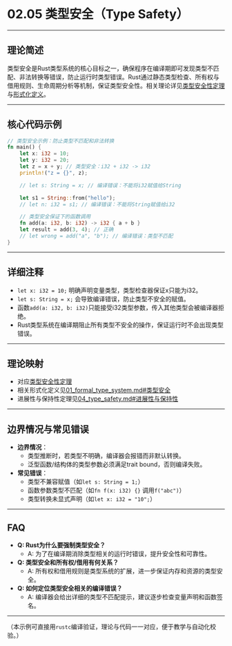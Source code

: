 # 02.05 类型安全（Type Safety）

---

## 理论简述

类型安全是Rust类型系统的核心目标之一，确保程序在编译期即可发现类型不匹配、非法转换等错误，防止运行时类型错误。Rust通过静态类型检查、所有权与借用规则、生命周期分析等机制，保证类型安全性。相关理论详见[类型安全性定理](../../02_type_system/04_type_safety.md)与[形式化定义](../../02_type_system/01_formal_type_system.md#类型安全)。

---

## 核心代码示例

```rust
// 类型安全示例：防止类型不匹配和非法转换
fn main() {
    let x: i32 = 10;
    let y: i32 = 20;
    let z = x + y; // 类型安全：i32 + i32 -> i32
    println!("z = {}", z);

    // let s: String = x; // 编译错误：不能将i32赋值给String

    let s1 = String::from("hello");
    // let n: i32 = s1; // 编译错误：不能将String赋值给i32

    // 类型安全保证下的函数调用
    fn add(a: i32, b: i32) -> i32 { a + b }
    let result = add(3, 4); // 正确
    // let wrong = add("a", "b"); // 编译错误：类型不匹配
}
```

---

## 详细注释

- `let x: i32 = 10;` 明确声明变量类型，类型检查器保证x只能为i32。
- `let s: String = x;` 会导致编译错误，防止类型不安全的赋值。
- 函数`add(a: i32, b: i32)`只能接受i32类型参数，传入其他类型会被编译器拒绝。
- Rust类型系统在编译期阻止所有类型不安全的操作，保证运行时不会出现类型错误。

---

## 理论映射

- 对应[类型安全性定理](../../02_type_system/04_type_safety.md#类型安全性)
- 相关形式化定义见[01_formal_type_system.md#类型安全](../../02_type_system/01_formal_type_system.md#类型安全)
- 进展性与保持性定理见[04_type_safety.md#进展性与保持性](../../02_type_system/04_type_safety.md#进展性与保持性)

---

## 边界情况与常见错误

- **边界情况**：
  - 类型推断时，若类型不明确，编译器会报错而非默认转换。
  - 泛型函数/结构体的类型参数必须满足trait bound，否则编译失败。
- **常见错误**：
  - 类型不兼容赋值（如`let s: String = 1;`）
  - 函数参数类型不匹配（如`fn f(x: i32) {}` 调用`f("abc")`）
  - 类型转换未显式声明（如`let x: i32 = "10";`）

---

## FAQ

- **Q: Rust为什么要强制类型安全？**
  - A: 为了在编译期消除类型相关的运行时错误，提升安全性和可靠性。
- **Q: 类型安全和所有权/借用有何关系？**
  - A: 所有权和借用规则是类型系统的扩展，进一步保证内存和资源的类型安全。
- **Q: 如何定位类型安全相关的编译错误？**
  - A: 编译器会给出详细的类型不匹配提示，建议逐步检查变量声明和函数签名。

---

（本示例可直接用`rustc`编译验证，理论与代码一一对应，便于教学与自动化校验。）
